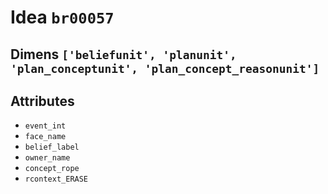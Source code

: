 # Idea `br00057`

## Dimens `['beliefunit', 'planunit', 'plan_conceptunit', 'plan_concept_reasonunit']`

## Attributes
- `event_int`
- `face_name`
- `belief_label`
- `owner_name`
- `concept_rope`
- `rcontext_ERASE`
